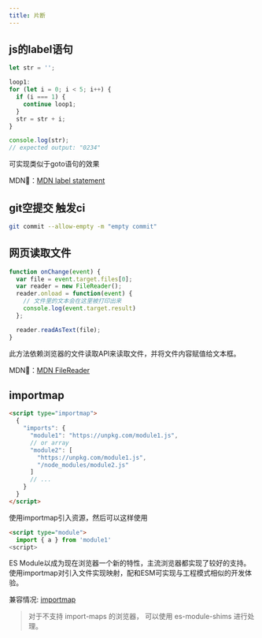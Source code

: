 ```yaml
---
title: 片断
---
```

## js的label语句
```js
let str = '';

loop1:
for (let i = 0; i < 5; i++) {
  if (i === 1) {
    continue loop1;
  }
  str = str + i;
}

console.log(str);
// expected output: "0234"
```
可实现类似于goto语句的效果

MDN🔗：[MDN label statement](https://developer.mozilla.org/en-US/docs/Web/JavaScript/Reference/Statements/label)

## git空提交 触发ci
```bash
git commit --allow-empty -m "empty commit"
```

## 网页读取文件
```js
function onChange(event) {
  var file = event.target.files[0];
  var reader = new FileReader();
  reader.onload = function(event) {
    // 文件里的文本会在这里被打印出来
    console.log(event.target.result)
  };

  reader.readAsText(file);
}
```
此方法依赖浏览器的文件读取API来读取文件，并将文件内容赋值给文本框。

MDN🔗：[MDN FileReader](https://developer.mozilla.org/zh-CN/docs/Web/API/FileReader)

## importmap
```html
<script type="importmap">
  {
    "imports": {
      "module1": "https://unpkg.com/module1.js", 
      // or array
      "module2": [
        "https://unpkg.com/module1.js",
        "/node_modules/module2.js"
      ]
      // ...
    }
  }
</script>
```
使用importmap引入资源，然后可以这样使用
```html
<script type="module">
  import { a } from 'module1'
<script>
```
ES Module以成为现在浏览器一个新的特性，主流浏览器都实现了较好的支持。使用importmap对引入文件实现映射，配和ESM可实现与工程模式相似的开发体验。

兼容情况: [importmap](https://caniuse.com/?search=importmap)
> 对于不支持 import-maps 的浏览器， 可以使用 es-module-shims 进行处理。

<ClientOnly>
  <Plum/>
</ClientOnly>
